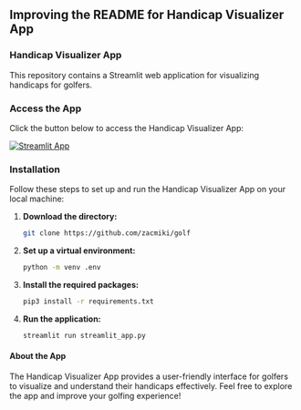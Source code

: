 ## Improving the README for Handicap Visualizer App

### Handicap Visualizer App

This repository contains a Streamlit web application for visualizing handicaps for golfers.

### Access the App

Click the button below to access the Handicap Visualizer App:

[![Streamlit App](https://static.streamlit.io/badges/streamlit_badge_black_white.svg)](https://yrxtazef7r7evpwecdey78.streamlit.app/)

### Installation

Follow these steps to set up and run the Handicap Visualizer App on your local machine:

1. **Download the directory:**

   ```bash
   git clone https://github.com/zacmiki/golf
   ```

2. **Set up a virtual environment:**

   ```bash
   python -m venv .env
   ```

3. **Install the required packages:**

   ```bash
   pip3 install -r requirements.txt
   ```

4. **Run the application:**

   ```bash
   streamlit run streamlit_app.py
   ```

#### About the App

The Handicap Visualizer App provides a user-friendly interface for golfers to visualize and understand their handicaps effectively. Feel free to explore the app and improve your golfing experience!
